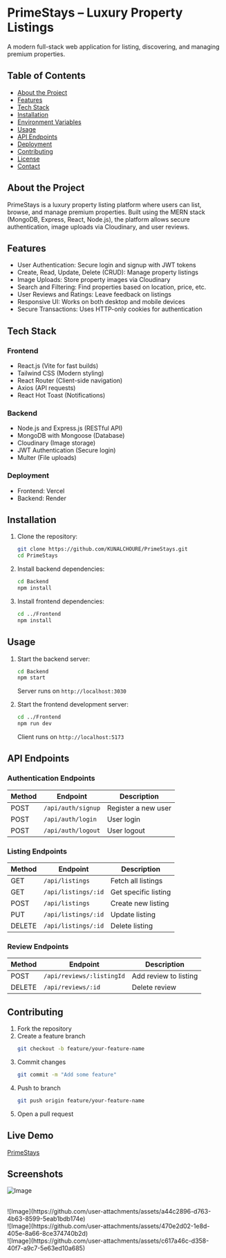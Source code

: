 # PrimeStays – Luxury Property Listings

A modern full-stack web application for listing, discovering, and managing premium properties.

## Table of Contents
- [About the Project](#about-the-project)
- [Features](#features)
- [Tech Stack](#tech-stack)
- [Installation](#installation)
- [Environment Variables](#environment-variables)
- [Usage](#usage)
- [API Endpoints](#api-endpoints)
- [Deployment](#deployment)
- [Contributing](#contributing)
- [License](#license)
- [Contact](#contact)

## About the Project

PrimeStays is a luxury property listing platform where users can list, browse, and manage premium properties. Built using the MERN stack (MongoDB, Express, React, Node.js), the platform allows secure authentication, image uploads via Cloudinary, and user reviews.

## Features

- User Authentication: Secure login and signup with JWT tokens
- Create, Read, Update, Delete (CRUD): Manage property listings
- Image Uploads: Store property images via Cloudinary
- Search and Filtering: Find properties based on location, price, etc.
- User Reviews and Ratings: Leave feedback on listings
- Responsive UI: Works on both desktop and mobile devices
- Secure Transactions: Uses HTTP-only cookies for authentication

## Tech Stack

### Frontend
- React.js (Vite for fast builds)
- Tailwind CSS (Modern styling)
- React Router (Client-side navigation)
- Axios (API requests)
- React Hot Toast (Notifications)

### Backend
- Node.js and Express.js (RESTful API)
- MongoDB with Mongoose (Database)
- Cloudinary (Image storage)
- JWT Authentication (Secure login)
- Multer (File uploads)

### Deployment
- Frontend: Vercel
- Backend: Render

## Installation

1. Clone the repository:
    ```bash
    git clone https://github.com/KUNALCHOURE/PrimeStays.git
    cd PrimeStays
    ```

2. Install backend dependencies:
    ```bash
    cd Backend
    npm install
    ```

3. Install frontend dependencies:
    ```bash
    cd ../Frontend
    npm install
    ```

 ## Usage

 1. Start the backend server:
    ```bash
    cd Backend
    npm start
    ```
    Server runs on `http://localhost:3030`

 2. Start the frontend development server:
    ```bash
    cd ../Frontend
    npm run dev
    ```
    Client runs on `http://localhost:5173`

 ## API Endpoints

 ### Authentication Endpoints
 | Method | Endpoint | Description |
 |--------|----------|-------------|
 | POST | `/api/auth/signup` | Register a new user |
 | POST | `/api/auth/login` | User login |
 | POST | `/api/auth/logout` | User logout |

 ### Listing Endpoints
 | Method | Endpoint | Description |
 |--------|----------|-------------|
 | GET | `/api/listings` | Fetch all listings |
 | GET | `/api/listings/:id` | Get specific listing |
 | POST | `/api/listings` | Create new listing |
 | PUT | `/api/listings/:id` | Update listing |
 | DELETE | `/api/listings/:id` | Delete listing |

 ### Review Endpoints
 | Method | Endpoint | Description |
 |--------|----------|-------------|
 | POST | `/api/reviews/:listingId` | Add review to listing |
 | DELETE | `/api/reviews/:id` | Delete review |


 ## Contributing

 1. Fork the repository
 2. Create a feature branch
    ```bash
    git checkout -b feature/your-feature-name
    ```
 3. Commit changes
    ```bash
    git commit -m "Add some feature"
    ```
 4. Push to branch
    ```bash
    git push origin feature/your-feature-name
    ```
 5. Open a pull request



 ## Live Demo
 [PrimeStays](https://prime-stays.vercel.app)

## Screenshots

![Image](https://github.com/user-attachments/assets/5a543808-c6b7-49e2-9071-ba3673790964)

<br>
![Image](https://github.com/user-attachments/assets/a44c2896-d763-4b63-8599-5eab1bdb174e)

<br>
![Image](https://github.com/user-attachments/assets/470e2d02-1e8d-405e-8a66-8ce374740b2d)

<br>
![Image](https://github.com/user-attachments/assets/c617a46c-d358-40f7-a9c7-5e63ed10a685)